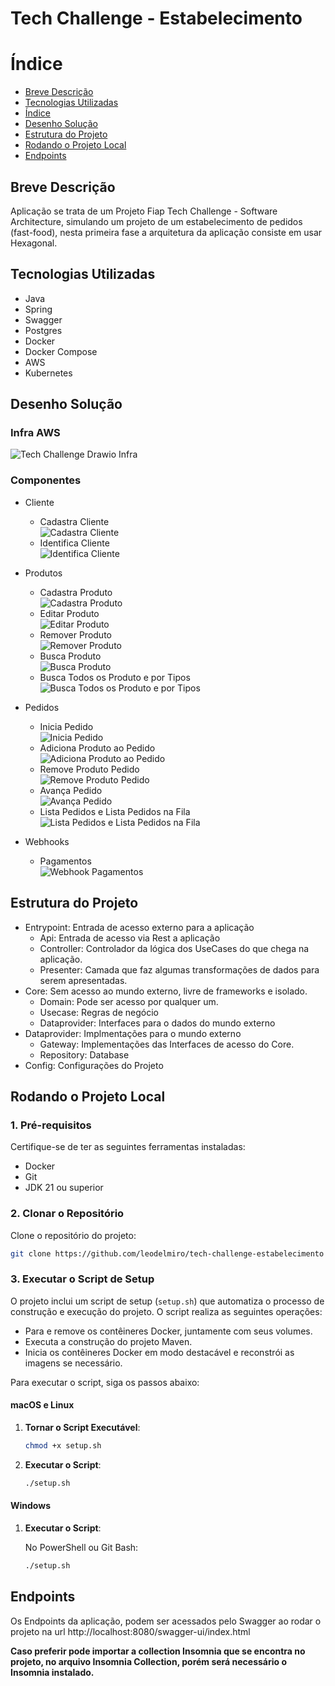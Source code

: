 # Tech Challenge - Estabelecimento

# Índice

* [Breve Descrição](#Breve-Descrição)
* [Tecnologias Utilizadas](#Tecnologias-Utilizadas)
* [Índice](#índice)
* [Desenho Solução](#Desenho-Solução)
* [Estrutura do Projeto](#Estrutura-do-Projeto)
* [Rodando o Projeto Local](#Rodando-o-Projeto-Local)
* [Endpoints](#Endpoints)

## Breve Descrição

Aplicação se trata de um Projeto Fiap Tech Challenge - Software Architecture, simulando um projeto de um estabelecimento
de pedidos (fast-food), nesta primeira fase a arquitetura da aplicação consiste em usar Hexagonal.

## Tecnologias Utilizadas

- Java
- Spring
- Swagger
- Postgres
- Docker
- Docker Compose
- AWS
- Kubernetes

## Desenho Solução

### Infra AWS

![Tech Challenge Drawio Infra](./desenhos/infraawsdrawio.png)

### Componentes

- Cliente
  - Cadastra Cliente </br>
  ![Cadastra Cliente](./desenhos/CadastraClienteComponentes.png)
  - Identifica Cliente </br>
  ![Identifica Cliente](./desenhos/IdentificaClienteComponentes.png)

- Produtos
  - Cadastra Produto </br>
    ![Cadastra Produto](./desenhos/CadastraProdutoComponentes.png)
  - Editar Produto </br>
    ![Editar Produto](./desenhos/EditaProdutoComponentes.png)
  - Remover Produto </br>
    ![Remover Produto](./desenhos/RemoveProdutoComponentes.png)
  - Busca Produto </br>
    ![Busca Produto](./desenhos/BuscaProdutoComponentes.png)
  - Busca Todos os Produto e por Tipos </br>
    ![Busca Todos os Produto e por Tipos](./desenhos/ListaProdutosComponentes.png)

- Pedidos
  - Inicia Pedido </br>
  ![Inicia Pedido](./desenhos/IniciaPedidoComponentes.png)    
  - Adiciona Produto ao Pedido </br>
  ![Adiciona Produto ao Pedido](./desenhos/AdicionaProdutoAoPedidoComponentes.png)    
  - Remove Produto Pedido </br>
  ![Remove Produto Pedido](./desenhos/RemoveProdutoPedidoComponentes.png)    
  - Avança Pedido </br>
  ![Avança Pedido](./desenhos/AvancaPedidoComponentes.png)    
  - Lista Pedidos e Lista Pedidos na Fila </br>
  ![Lista Pedidos e Lista Pedidos na Fila](./desenhos/ListaPedidosComponentes.png)    

- Webhooks
  - Pagamentos </br>
  ![Webhook Pagamentos](./desenhos/WebhookPagamentoComponentes.png)

## Estrutura do Projeto

- Entrypoint: Entrada de acesso externo para a aplicação
  - Api: Entrada de acesso via Rest a aplicação
  - Controller: Controlador da lógica dos UseCases do que chega na aplicação.
  - Presenter: Camada que faz algumas transformações de dados para serem apresentadas.
- Core: Sem acesso ao mundo externo, livre de frameworks e isolado.
  - Domain: Pode ser acesso por qualquer um.
  - Usecase: Regras de negócio
  - Dataprovider: Interfaces para o dados do mundo externo
- Dataprovider: Implmentações para o mundo externo
    - Gateway: Implementações das Interfaces de acesso do Core.
    - Repository: Database
- Config: Configurações do Projeto

## Rodando o Projeto Local

### 1. Pré-requisitos

Certifique-se de ter as seguintes ferramentas instaladas:

- Docker
- Git
- JDK 21 ou superior

### 2. Clonar o Repositório

Clone o repositório do projeto:

```sh
git clone https://github.com/leodelmiro/tech-challenge-estabelecimento
```

### 3. Executar o Script de Setup

O projeto inclui um script de setup (`setup.sh`) que automatiza o processo de construção e execução do projeto. O script
realiza as seguintes operações:

- Para e remove os contêineres Docker, juntamente com seus volumes.
- Executa a construção do projeto Maven.
- Inicia os contêineres Docker em modo destacável e reconstrói as imagens se necessário.

Para executar o script, siga os passos abaixo:

#### macOS e Linux

1. **Tornar o Script Executável**:

    ```sh
    chmod +x setup.sh
    ```

2. **Executar o Script**:

    ```sh
    ./setup.sh
    ```

#### Windows

1. **Executar o Script**:

   No PowerShell ou Git Bash:

    ```sh
    ./setup.sh
    ```

## Endpoints

Os Endpoints da aplicação, podem ser acessados pelo Swagger ao rodar o projeto na
url http://localhost:8080/swagger-ui/index.html

**Caso preferir pode importar a collection Insomnia que se encontra no projeto, no arquivo Insomnia Collection, porém será
necessário o Insomnia instalado.**
